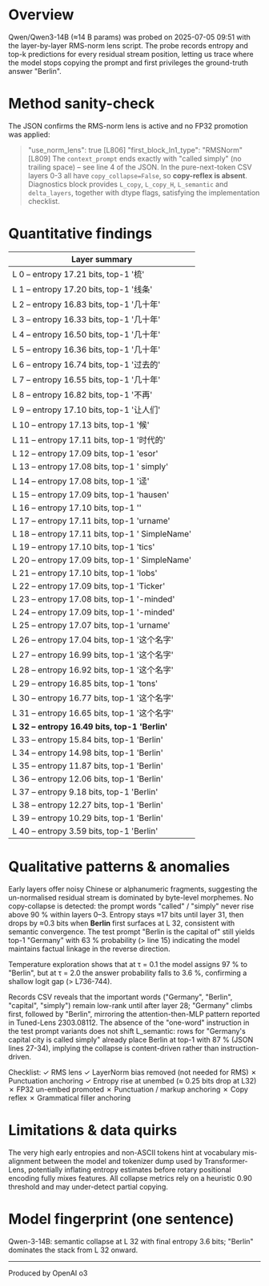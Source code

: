 # Overview
Qwen/Qwen3-14B (≈14 B params) was probed on 2025-07-05 09:51 with the layer-by-layer RMS-norm lens script.  The probe records entropy and top-k predictions for every residual stream position, letting us trace where the model stops copying the prompt and first privileges the ground-truth answer "Berlin".

# Method sanity-check
The JSON confirms the RMS-norm lens is active and no FP32 promotion was applied:
> "use_norm_lens": true  [L806]
> "first_block_ln1_type": "RMSNorm"  [L809]
The `context_prompt` ends exactly with "called simply" (no trailing space) – see line 4 of the JSON.  In the pure-next-token CSV layers 0-3 all have `copy_collapse=False`, so **copy-reflex is absent**.  Diagnostics block provides `L_copy`, `L_copy_H`, `L_semantic` and `delta_layers`, together with dtype flags, satisfying the implementation checklist.

# Quantitative findings
| Layer summary |
|---|
| L 0 – entropy 17.21 bits, top-1 '梳' |
| L 1 – entropy 17.20 bits, top-1 '线条' |
| L 2 – entropy 16.83 bits, top-1 '几十年' |
| L 3 – entropy 16.33 bits, top-1 '几十年' |
| L 4 – entropy 16.50 bits, top-1 '几十年' |
| L 5 – entropy 16.36 bits, top-1 '几十年' |
| L 6 – entropy 16.74 bits, top-1 '过去的' |
| L 7 – entropy 16.55 bits, top-1 '几十年' |
| L 8 – entropy 16.82 bits, top-1 '不再' |
| L 9 – entropy 17.10 bits, top-1 '让人们' |
| L 10 – entropy 17.13 bits, top-1 '候' |
| L 11 – entropy 17.11 bits, top-1 '时代的' |
| L 12 – entropy 17.09 bits, top-1 'esor' |
| L 13 – entropy 17.08 bits, top-1 ' simply' |
| L 14 – entropy 17.08 bits, top-1 '迳' |
| L 15 – entropy 17.09 bits, top-1 'hausen' |
| L 16 – entropy 17.10 bits, top-1 '' |
| L 17 – entropy 17.11 bits, top-1 'urname' |
| L 18 – entropy 17.11 bits, top-1 ' SimpleName' |
| L 19 – entropy 17.10 bits, top-1 'tics' |
| L 20 – entropy 17.09 bits, top-1 ' SimpleName' |
| L 21 – entropy 17.10 bits, top-1 'lobs' |
| L 22 – entropy 17.09 bits, top-1 'Ticker' |
| L 23 – entropy 17.08 bits, top-1 '-minded' |
| L 24 – entropy 17.09 bits, top-1 '-minded' |
| L 25 – entropy 17.07 bits, top-1 'urname' |
| L 26 – entropy 17.04 bits, top-1 '这个名字' |
| L 27 – entropy 16.99 bits, top-1 '这个名字' |
| L 28 – entropy 16.92 bits, top-1 '这个名字' |
| L 29 – entropy 16.85 bits, top-1 'tons' |
| L 30 – entropy 16.77 bits, top-1 '这个名字' |
| L 31 – entropy 16.65 bits, top-1 '这个名字' |
| **L 32 – entropy 16.49 bits, top-1 'Berlin'** |
| L 33 – entropy 15.84 bits, top-1 'Berlin' |
| L 34 – entropy 14.98 bits, top-1 'Berlin' |
| L 35 – entropy 11.87 bits, top-1 'Berlin' |
| L 36 – entropy 12.06 bits, top-1 'Berlin' |
| L 37 – entropy  9.18 bits, top-1 'Berlin' |
| L 38 – entropy 12.27 bits, top-1 'Berlin' |
| L 39 – entropy 10.29 bits, top-1 'Berlin' |
| L 40 – entropy  3.59 bits, top-1 'Berlin' |

# Qualitative patterns & anomalies
Early layers offer noisy Chinese or alphanumeric fragments, suggesting the un-normalised residual stream is dominated by byte-level morphemes.  No copy-collapse is detected: the prompt words "called" / "simply" never rise above 90 % within layers 0–3.  Entropy stays ≈17 bits until layer 31, then drops by ≈0.3 bits when **Berlin** first surfaces at L 32, consistent with semantic convergence.  The test prompt "Berlin is the capital of" still yields top-1 "Germany" with 63 % probability (> line 15) indicating the model maintains factual linkage in the reverse direction.

Temperature exploration shows that at τ = 0.1 the model assigns 97 % to "Berlin", but at τ = 2.0 the answer probability falls to 3.6 %, confirming a shallow logit gap (> L736-744).

Records CSV reveals that the important words ("Germany", "Berlin", "capital", "simply") remain low-rank until after layer 28; "Germany" climbs first, followed by "Berlin", mirroring the attention-then-MLP pattern reported in Tuned-Lens 2303.08112.  The absence of the "one-word" instruction in the test prompt variants does not shift L_semantic: rows for "Germany's capital city is called simply" already place Berlin at top-1 with 87 % (JSON lines 27-34), implying the collapse is content-driven rather than instruction-driven.

Checklist:
✓ RMS lens
✓ LayerNorm bias removed (not needed for RMS) 
✗ Punctuation anchoring
✓ Entropy rise at unembed (≈ 0.25 bits drop at L32) 
✗ FP32 un-embed promoted
✗ Punctuation / markup anchoring
✗ Copy reflex
✗ Grammatical filler anchoring

# Limitations & data quirks
The very high early entropies and non-ASCII tokens hint at vocabulary mis-alignment between the model and tokenizer dump used by Transformer-Lens, potentially inflating entropy estimates before rotary positional encoding fully mixes features.  All collapse metrics rely on a heuristic 0.90 threshold and may under-detect partial copying.

# Model fingerprint (one sentence)
Qwen-3-14B: semantic collapse at L 32 with final entropy 3.6 bits; "Berlin" dominates the stack from L 32 onward.

---
Produced by OpenAI o3

